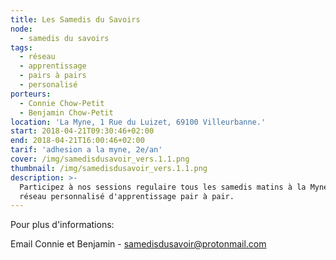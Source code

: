 ```yaml
---
title: Les Samedis du Savoirs
node:
  - samedis du savoirs
tags:
  - réseau
  - apprentissage
  - pairs à pairs
  - personalisé
porteurs:
  - Connie Chow-Petit
  - Benjamin Chow-Petit
location: 'La Myne, 1 Rue du Luizet, 69100 Villeurbanne.'
start: 2018-04-21T09:30:46+02:00
end: 2018-04-21T16:00:46+02:00
tarif: 'adhesion a la myne, 2e/an'
cover: /img/samedisdusavoir_vers.1.1.png
thumbnail: /img/samedisdusavoir_vers.1.1.png
description: >-
  Participez à nos sessions regulaire tous les samedis matins à la Myne ! Un
  réseau personnalisé d'apprentissage pair à pair.
---
```

Pour plus d'informations:

Email Connie et Benjamin - samedisdusavoir@protonmail.com
